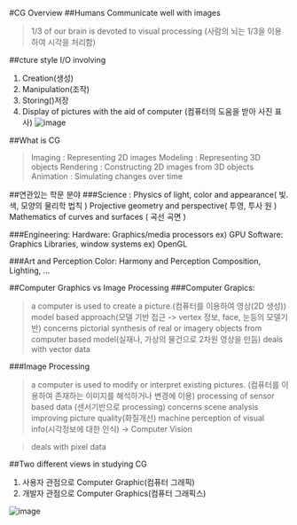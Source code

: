 #CG Overview
##Humans Communicate well with images

> 1/3 of our brain is devoted to visual processing
 (사람의 뇌는 1/3을 이용하여 시각을 처리함)


##cture style I/O involving
1. Creation(생성)
2. Manipulation(조작)
3. Storing()저장
4. Display of pictures with the aid of computer (컴퓨터의 도움을 받아 사진 표사) 
![image](https://user-images.githubusercontent.com/80841284/135856522-0980bc95-e605-479e-b410-269854dd4f98.png)

##What is CG
>Imaging : Representing 2D images
>Modeling : Representing 3D objects
>Rendering : Constructing 2D images from 3D objects
>Animation : Simulating changes over time

##연관있는 학문 분야
###Science : 
Physics of light, color and appearance( 빛. 색, 모양의 물리학 법칙 )
Projective geometry and perspective( 투영, 투사 원 )
Mathematics of curves and surfaces ( 곡선 곡면 )

###Engineering:
Hardware: Graphics/media processors   ex) GPU
Software: Graphics Libraries, window systems    ex) OpenGL

###Art and Perception
Color: Harmony and Perception
Composition, Lighting, …


##Computer Graphics  vs  Image Processing 
###Computer Grapics:
>a computer is used to create a picture.(컴퓨터를 이용하여 영상(2D 생성))
>model based approach(모델 기반 접근 -> vertex 정보, face, 눈등의 모델기반)
>concerns pictorial synthesis of real or imagery objects from computer based model(실재나, 가상의 물건으로 2차원 영상을 만듬)
>deals with vector data

###Image Processing 
>a computer is used to modify or interpret existing pictures. (컴퓨터를 이용하여 존재하는 이미지를 해석하거나 변경에 이용)
>processing of sensor based data (센서기반으로 processing)
>concerns scene analysis 
  improving picture quality(화질개선)
  machine perception of  visual info(시각정보에 대한 인식)  -> Computer Vision
  
>deals with pixel data


##Two different views in studying CG
1. 사용자 관점으로 Computer Graphic(컴퓨터 그래픽)
2. 개발자 관점으로 Computer Graphics(컴퓨터 그래픽스)



![image](https://user-images.githubusercontent.com/80841284/135858229-b2191d45-a2d8-48dc-b7c5-0ae90afe3d5c.png)






